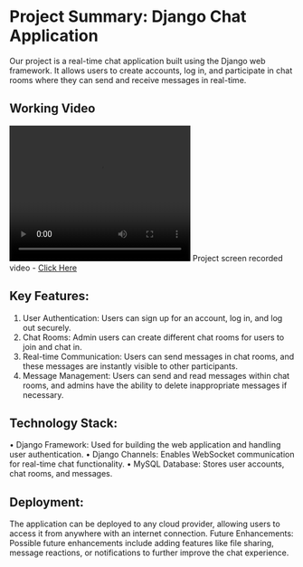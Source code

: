# Project Summary: Django Chat Application
Our project is a real-time chat application built using the Django web framework. It allows users to create accounts, log in, and participate in chat rooms where they can send and receive messages in real-time.

## Working Video

<video width="320" height="240" controls>
  <source src="Chatroom working.mp4" type="video/mp4">
</video>
Project screen recorded video - 
<a href="https://screenrec.com/share/SuWgfNE05G">Click Here</a>

## Key Features:
1.  User Authentication: Users can sign up for an account, log in, and log out securely.
2.	Chat Rooms: Admin users can create different chat rooms for users to join and chat in.
3.	Real-time Communication: Users can send messages in chat rooms, and these messages are instantly visible to other participants.
4.	Message Management: Users can send and read messages within chat rooms, and admins have the ability to delete inappropriate messages if necessary.
## Technology Stack:
•	Django Framework: Used for building the web application and handling user authentication.
•	Django Channels: Enables WebSocket communication for real-time chat functionality.
•	MySQL Database: Stores user accounts, chat rooms, and messages.
## Deployment:
The application can be deployed to any cloud provider, allowing users to access it from anywhere with an internet connection.
Future Enhancements:
Possible future enhancements include adding features like file sharing, message reactions, or notifications to further improve the chat experience.

